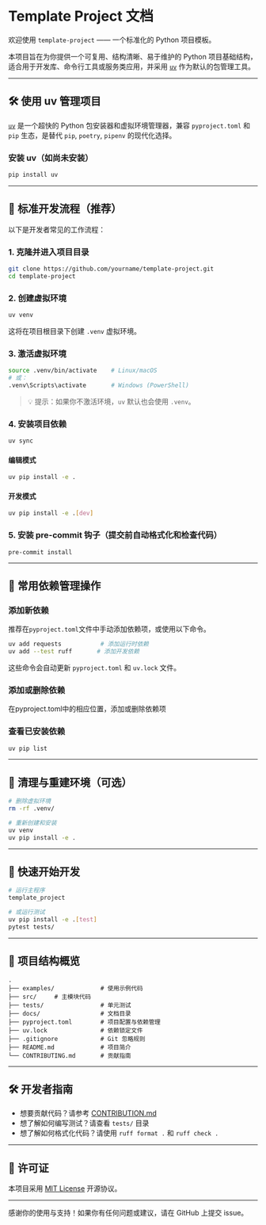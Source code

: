# Template Project 文档

欢迎使用 `template-project` —— 一个标准化的 Python 项目模板。

本项目旨在为你提供一个可复用、结构清晰、易于维护的 Python 项目基础结构，适合用于开发库、命令行工具或服务类应用，并采用 [`uv`](https://github.com/astral-sh/uv) 作为默认的包管理工具。

---

## 🛠 使用 uv 管理项目

[`uv`](https://github.com/astral-sh/uv) 是一个超快的 Python 包安装器和虚拟环境管理器，兼容 `pyproject.toml` 和 `pip` 生态，是替代 `pip`, `poetry`, `pipenv` 的现代化选择。

### 安装 uv（如尚未安装）

```bash
pip install uv
```

---

## 🧪 标准开发流程（推荐）

以下是开发者常见的工作流程：

### 1. 克隆并进入项目目录

```bash
git clone https://github.com/yourname/template-project.git
cd template-project
```

### 2. 创建虚拟环境

```bash
uv venv
```

这将在项目根目录下创建 `.venv` 虚拟环境。

### 3. 激活虚拟环境

```bash
source .venv/bin/activate    # Linux/macOS
# 或：
.venv\Scripts\activate       # Windows (PowerShell)
```

> 💡 提示：如果你不激活环境，`uv` 默认也会使用 `.venv`。

### 4. 安装项目依赖

```bash
uv sync
```

#### 编辑模式

```bash
uv pip install -e .
```
#### 开发模式

```bash
uv pip install -e .[dev]
```

### 5. 安装 pre-commit 钩子（提交前自动格式化和检查代码）
```
pre-commit install
```

---

## 🔧 常用依赖管理操作

### 添加新依赖

推荐在`pyproject.toml`文件中手动添加依赖项，或使用以下命令。
```bash
uv add requests           # 添加运行时依赖
uv add --test ruff       # 添加开发依赖
```

这些命令会自动更新 `pyproject.toml` 和 `uv.lock` 文件。

### 添加或删除依赖

在pyproject.toml中的相应位置，添加或删除依赖项

### 查看已安装依赖

```bash
uv pip list
```

---

## 🧹 清理与重建环境（可选）

```bash
# 删除虚拟环境
rm -rf .venv/

# 重新创建和安装
uv venv
uv pip install -e .
```

---

## 🚀 快速开始开发

```bash
# 运行主程序
template_project

# 或运行测试
uv pip install -e .[test]
pytest tests/
```

---

## 📁 项目结构概览

```text
.
├── examples/             # 使用示例代码
├── src/     # 主模块代码
├── tests/                # 单元测试
├── docs/                 # 文档目录
├── pyproject.toml        # 项目配置与依赖管理
├── uv.lock               # 依赖锁定文件
├── .gitignore            # Git 忽略规则
├── README.md             # 项目简介
└── CONTRIBUTING.md       # 贡献指南
```

---

## 🛠 开发者指南

- 想要贡献代码？请参考 [CONTRIBUTION.md](../CONTRIBUTION.md)
- 想了解如何编写测试？请查看 `tests/` 目录
- 想了解如何格式化代码？请使用 `ruff format .` 和 `ruff check .`

---

## 📄 许可证

本项目采用 [MIT License](../LICENSE) 开源协议。

---

感谢你的使用与支持！如果你有任何问题或建议，请在 GitHub 上提交 issue。
